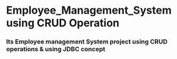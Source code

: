 # Employee_Management_System using CRUD Operation
<h3>Its Employee management System project using CRUD operations & using JDBC concept</h3>
